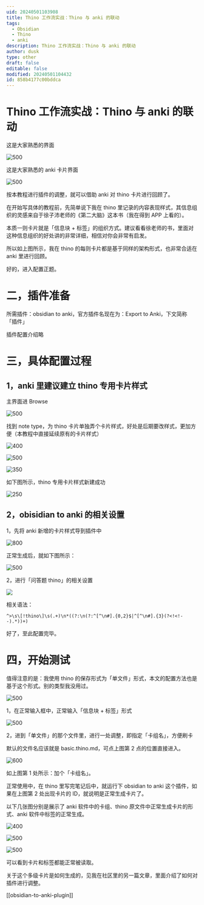 ```yaml
---
uid: 20240501103908
title: Thino 工作流实战：Thino 与 anki 的联动
tags:
  - Obsidian
  - Thino
  - anki
description: Thino 工作流实战：Thino 与 anki 的联动
author: dusk
type: other
draft: false
editable: false
modified: 20240501104432
id: 858b4177c00bddca
---
```


# Thino 工作流实战：Thino 与 anki 的联动

这是大家熟悉的界面

![500](https://ppicbed.oss-cn-hangzhou.aliyuncs.com/img/202404302244643.png)

这是大家熟悉的 anki 卡片界面

![500](https://ppicbed.oss-cn-hangzhou.aliyuncs.com/img/202404302245654.png)

按本教程进行插件的调整，就可以借助 anki 对 thino 卡片进行回顾了。

在开始写具体的教程前，先简单说下我在 thino 里记录的内容表现样式，其信息组织的灵感来自于徐子沛老师的《第二大脑》这本书（我在得到 APP 上看的）。

本质一则卡片就是「信息块 + 标签」的组织方式。建议看看徐老师的书，里面对这种信息组织的好处讲的非常详细，相信对你会非常有启发。

所以如上图所示，我在 thino 的每则卡片都是基于同样的架构形式，也非常合适在 anki 里进行回顾。

好的，进入配置正题。

# 二，插件准备

所需插件：obsidian to anki，官方插件名现在为：Export to Anki，下文简称「插件」

插件配置介绍略

# 三，具体配置过程

## 1，anki 里建议建立 thino 专用卡片样式

主界面进 Browse

![500](https://ppicbed.oss-cn-hangzhou.aliyuncs.com/img/202404302255976.png)

找到 note type，为 thino 卡片单独弄个卡片样式，好处是后期要改样式，更加方便（本教程中直接延续原有的卡片样式）

![400](https://ppicbed.oss-cn-hangzhou.aliyuncs.com/img/202404302256678.png)

![500](https://ppicbed.oss-cn-hangzhou.aliyuncs.com/img/202404302257509.png)

![350](https://ppicbed.oss-cn-hangzhou.aliyuncs.com/img/202404302257575.png)

如下图所示，thino 专用卡片样式新建成功

![250](https://ppicbed.oss-cn-hangzhou.aliyuncs.com/img/202404302258553.png)

## 2，obisidian to anki 的相关设置

1，先将 anki 新增的卡片样式导到插件中

![800](https://ppicbed.oss-cn-hangzhou.aliyuncs.com/img/202404302300581.png)

正常生成后，就如下图所示：

![500](https://ppicbed.oss-cn-hangzhou.aliyuncs.com/img/202404302300346.png)

2，进行「问答题 thino」的相关设置

![](https://ppicbed.oss-cn-hangzhou.aliyuncs.com/img/202404302303002.png)

相关语法：

```
^>\s\[!thino\]\s(.+)\n*((?:\n(?:^[^\n#].{0,2}$|^[^\n#].{3}(?<!<!--).*))+)
```

好了，至此配置完毕。

# 四，开始测试

值得注意的是：我使用 thino 的保存形式为「单文件」形式，本文的配置方法也是基于这个形式。别的类型我没用过。

![500](https://ppicbed.oss-cn-hangzhou.aliyuncs.com/img/202404302307030.png)

1，在正常输入框中，正常输入「信息块 + 标签」形式

![500](https://ppicbed.oss-cn-hangzhou.aliyuncs.com/img/202404302304822.png)

2，进到「单文件」的那个文件里，进行一处调整，即指定「卡组名」，方便刷卡

默认的文件名应该就是 basic.thino.md，可点上图第 2 点的位置直接进入。

![600](https://ppicbed.oss-cn-hangzhou.aliyuncs.com/img/202404302309406.png)

如上图第 1 处所示：加个「卡组名」。

正常使用中，在 thino 里写完笔记后中，就运行下 obsidian to anki 这个插件，如果在上图第 2 处出现卡片的 ID，就说明是正常生成卡片了。

以下几张图分别是展示了 anki 软件中的卡组、thino 原文件中正常生成卡片的形式、anki 软件中标签的正常生成。

![400](https://ppicbed.oss-cn-hangzhou.aliyuncs.com/img/202404302312801.png)

![500](https://ppicbed.oss-cn-hangzhou.aliyuncs.com/img/202404302313956.png)

![500](https://ppicbed.oss-cn-hangzhou.aliyuncs.com/img/202404302313476.png)

可以看到卡片和标签都能正常被读取。

关于这个多级卡片是如何生成的，见我在社区里的另一篇文章，里面介绍了如何对插件进行调整。

[[obsidian-to-anki-plugin]]
